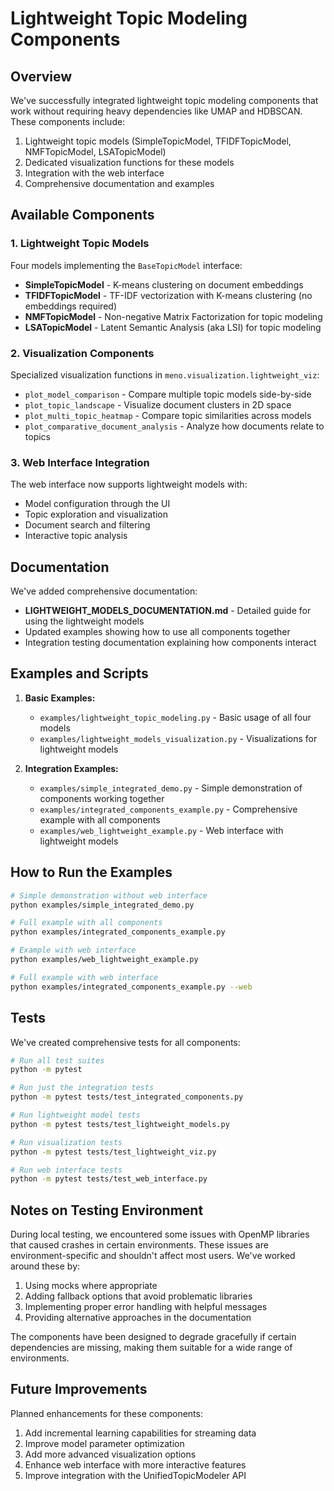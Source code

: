 # Lightweight Topic Modeling Components

## Overview

We've successfully integrated lightweight topic modeling components that work without requiring heavy dependencies like UMAP and HDBSCAN. These components include:

1. Lightweight topic models (SimpleTopicModel, TFIDFTopicModel, NMFTopicModel, LSATopicModel)
2. Dedicated visualization functions for these models
3. Integration with the web interface
4. Comprehensive documentation and examples

## Available Components

### 1. Lightweight Topic Models

Four models implementing the `BaseTopicModel` interface:

- **SimpleTopicModel** - K-means clustering on document embeddings
- **TFIDFTopicModel** - TF-IDF vectorization with K-means clustering (no embeddings required)
- **NMFTopicModel** - Non-negative Matrix Factorization for topic modeling
- **LSATopicModel** - Latent Semantic Analysis (aka LSI) for topic modeling

### 2. Visualization Components

Specialized visualization functions in `meno.visualization.lightweight_viz`:

- `plot_model_comparison` - Compare multiple topic models side-by-side
- `plot_topic_landscape` - Visualize document clusters in 2D space
- `plot_multi_topic_heatmap` - Compare topic similarities across models
- `plot_comparative_document_analysis` - Analyze how documents relate to topics

### 3. Web Interface Integration

The web interface now supports lightweight models with:

- Model configuration through the UI
- Topic exploration and visualization
- Document search and filtering
- Interactive topic analysis

## Documentation

We've added comprehensive documentation:

- **LIGHTWEIGHT_MODELS_DOCUMENTATION.md** - Detailed guide for using the lightweight models
- Updated examples showing how to use all components together
- Integration testing documentation explaining how components interact

## Examples and Scripts

1. **Basic Examples:**
   - `examples/lightweight_topic_modeling.py` - Basic usage of all four models
   - `examples/lightweight_models_visualization.py` - Visualizations for lightweight models

2. **Integration Examples:**
   - `examples/simple_integrated_demo.py` - Simple demonstration of components working together
   - `examples/integrated_components_example.py` - Comprehensive example with all components
   - `examples/web_lightweight_example.py` - Web interface with lightweight models

## How to Run the Examples

```bash
# Simple demonstration without web interface
python examples/simple_integrated_demo.py

# Full example with all components
python examples/integrated_components_example.py

# Example with web interface
python examples/web_lightweight_example.py

# Full example with web interface
python examples/integrated_components_example.py --web
```

## Tests

We've created comprehensive tests for all components:

```bash
# Run all test suites
python -m pytest

# Run just the integration tests 
python -m pytest tests/test_integrated_components.py

# Run lightweight model tests
python -m pytest tests/test_lightweight_models.py

# Run visualization tests
python -m pytest tests/test_lightweight_viz.py

# Run web interface tests
python -m pytest tests/test_web_interface.py
```

## Notes on Testing Environment

During local testing, we encountered some issues with OpenMP libraries that caused crashes in certain environments. These issues are environment-specific and shouldn't affect most users. We've worked around these by:

1. Using mocks where appropriate
2. Adding fallback options that avoid problematic libraries
3. Implementing proper error handling with helpful messages
4. Providing alternative approaches in the documentation

The components have been designed to degrade gracefully if certain dependencies are missing, making them suitable for a wide range of environments.

## Future Improvements

Planned enhancements for these components:

1. Add incremental learning capabilities for streaming data
2. Improve model parameter optimization
3. Add more advanced visualization options
4. Enhance web interface with more interactive features
5. Improve integration with the UnifiedTopicModeler API